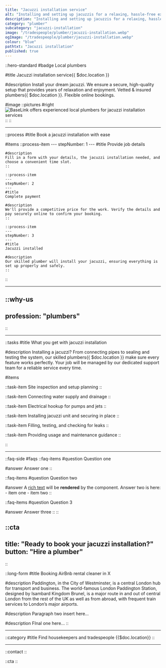 ```yaml
---
title: "Jacuzzi installation service"
alt: "Installing and setting up jacuzzis for a relaxing, hassle-free experience"
description: "Installing and setting up jacuzzis for a relaxing, hassle-free experience"
category: "plumber"
subcategory: "jacuzzi-installation"
image: "/tradespeople/plumber/jacuzzi-installation.webp"
ogImage: "/tradespeople/plumber/jacuzzi-installation.webp"
colour: "blue"
pathtxt: "Jacuzzi installation"
published: true
---
```


::hero-standard
#badge
Local plumbers

#title
Jacuzzi installation service{{ $doc.location }}

#description
Install your dream jacuzzi. We ensure a secure, high-quality setup that provides years of relaxation and enjoyment. Vetted & insured plumbers{{ $doc.location }}. Flexible online bookings.

#image
    ::pictures
    #right
    ![BaseLink offers experienced local plumbers for jacuzzi installation services](/tradespeople/plumber/jacuzzi-installation.webp)
    ::
::

---

::process
#title
Book a jacuzzi installation with ease

#items
    ::process-item
    ---
    stepNumber: 1
    ---
    #title
    Provide job details

    #description
    Fill in a form with your details, the jacuzzi installation needed, and choose a convenient time slot.
    ::
    
    ::process-item
    ---
    stepNumber: 2
    ---
    #title
    Complete payment

    #description
    We'll provide a competitive price for the work. Verify the details and pay securely online to confirm your booking.
    ::

    ::process-item
    ---
    stepNumber: 3
    ---
    #title
    Jacuzzi installed

    #description
    Our skilled plumber will install your jacuzzi, ensuring everything is set up properly and safely.
    ::
::

---

::why-us
---
profession: "plumbers"
---
::

---

::tasks
#title
What you get with jacuzzi installation

#description
Installing a jacuzzi? From connecting pipes to sealing and testing the system, our skilled plumbers{{ $doc.location }} make sure every feature works perfectly. Your job will be managed by our dedicated support team for a reliable service every time.

#items

  ::task-item
  Site inspection and setup planning
  ::

  ::task-item
  Connecting water supply and drainage
  ::

  ::task-item
  Electrical hookup for pumps and jets
  ::

  ::task-item
  Installing jacuzzi unit and securing in place
  ::

  ::task-item
  Filling, testing, and checking for leaks
  ::

  ::task-item
  Providing usage and maintenance guidance
  ::

::

---

::faq-side
#faqs
  ::faq-items
  #question
  Question one

  #answer
  Answer one
  ::

  ::faq-items
  #question
  Question two

  #answer
  A [rich text](/services/commercial-cleaning) will be **rendered** by the component.
  Answer two is here:
    - item one
    - item two
  ::

  ::faq-items
  #question
  Question 3

  #answer
  Answer three
  ::
::

::cta
---
title: "Ready to book your jacuzzi installation?"
button: "Hire a plumber"
---
::

::long-form
#title
Booking AirBnb rental cleaner in X

#description
Paddington, in the City of Westminster, is a central London hub for transport and business. The world-famous London Paddington Station, designed by Isambard Kingdom Brunel, is a major route in and out of central London from the rest of the UK as well as from abroad, with frequent train services to London’s major airports.

#description
Paragraph two insert here...

#description
FInal one here...
::

---

::category
#title
Find housekeepers and tradespeople {{$doc.location}}
::

---

::contact
::

::cta
::